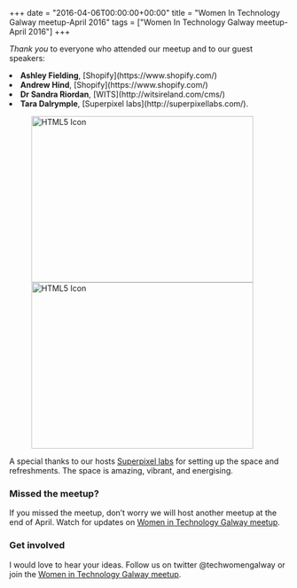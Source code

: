+++
date = "2016-04-06T00:00:00+00:00"
title = "Women In Technology Galway meetup-April 2016"
tags = ["Women In Technology Galway meetup-April 2016"]
+++

<i>Thank you</i> to everyone who attended our meetup and to our guest speakers:

 <li><b>Ashley Fielding</b>, [Shopify](https://www.shopify.com/)</li>
 <li><b>Andrew Hind</b>, [Shopify](https://www.shopify.com/)</li>
 <li><b>Dr Sandra Riordan</b>, [WITS](http://witsireland.com/cms/) </li>
 <li><b>Tara Dalrymple</b>, [Superpixel labs](http://superpixellabs.com/).</li>

 <figure class="half">
   <img src="/img/shopify.jpg"alt="HTML5 Icon" width="400" height="300">
   <img src="/img/wits.jpg" alt="HTML5 Icon" width="400" height="300">
 </figure>
<p> </p>


A special thanks to our hosts [Superpixel labs](http://superpixellabs.com/) for setting up the space and refreshments. The space is amazing, vibrant, and energising.

<h3>Missed the meetup?</h3>

If you missed the meetup, don’t worry we will host another meetup at the end of April. Watch for updates on [Women in Technology Galway meetup](http://www.meetup.com/Women-In-Technology-Galway/).


<h3>Get involved</h3>

I would love to hear your ideas.
Follow us on twitter @techwomengalway or join the [Women in Technology Galway meetup](http://www.meetup.com/Women-In-Technology-Galway/).
